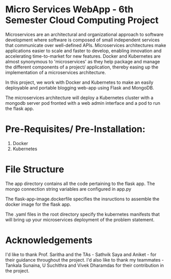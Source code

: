 # Micro Services WebApp - 6th Semester Cloud Computing Project

Microservices are an architectural and organizational approach to software development where software is composed of small independent services that communicate over well-defined APIs. Microservices architectures make applications easier to scale and faster to develop, enabling innovation and accelerating time-to-market for new features. Docker and Kubernetes are almost synonymous to 'microservices' as they help package and manage the different components of a project/ application, thereby easing up the implementation of a microservices architecture.

In this project, we work with Docker and Kubernetes to make an easily deployable and portable blogging web-app using Flask and MongoDB.

The microservices architecture will deploy a Kubernetes cluster with a mongodb server pod fronted with a web admin interface and a pod to run the flask app.

# Pre-Requisites/ Pre-Installation:
1. Docker
2. Kubernetes

# File Structure

The app directory contains all the code pertaining to the flask app. The mongo connection string variables are configured in app.py

The flask-app-image.dockerfile specifies the insructions to assemble the docker image for the flask app.

The .yaml files in the root directory specify the kubernetes manifests that will bring up your microservices deployment of the problem statement.

# Acknowledgements

I'd like to thank Prof. Saritha and the TAs - Sathvik Saya and Aniket - for their guidance throughout the project. I'd also like to thank my teammates - Tankala Sunaina, U Suchithra and Vivek Dharamdas for their contribution in the project.
